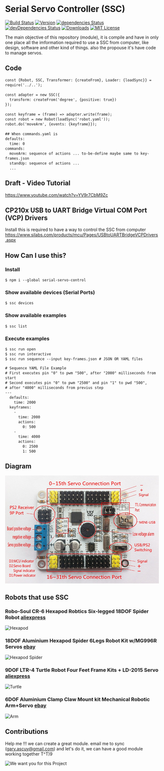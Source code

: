 # Serial Servo Controller (SSC)
[![Build Status](https://travis-ci.org/Gary-Ascuy/ssc.svg?branch=master)](https://travis-ci.org/Gary-Ascuy/ssc)
[![Version](https://img.shields.io/npm/v/serial-servo-control.svg)](http://npm.im/serial-servo-control)
[![dependencies Status](https://david-dm.org/Gary-Ascuy/ssc/status.svg)](https://david-dm.org/Gary-Ascuy/ssc)
[![devDependencies Status](https://david-dm.org/Gary-Ascuy/ssc/dev-status.svg)](https://david-dm.org/Gary-Ascuy/ssc?type=dev)
[![Downloads](https://img.shields.io/npm/dm/serial-servo-control.svg)](http://npm-stat.com/charts.html?package=serial-servo-control)
[![MIT License](https://img.shields.io/npm/l/serial-servo-control.svg)](http://opensource.org/licenses/MIT)

The main objective of this repository (module), it is compile and have in only one place all the imformation required to use a SSC from computer, like design, software and other kind of things. also the propouse it's have code to manage servos.

## Code
```
const {Robot, SSC, Transformer: {createFrom}, Loader: {loadSync}} = require('../..');

const adapter = new SSC({
  transform: createFrom('degree', {positive: true})
});

const keyframe = (frame) => adapter.write(frame);
const robot = new Robot(loadSync('robot.yaml'));
robot.do('moveArm', {events: {keyframe}});

## When commands.yaml is
defaults:
  time: 0
commands:
  moveArm: sequence of actions ... to-be-define maybe same to key-frames.json
  standUp: sequence of actions ...
  ...
```
## Draft - Video Tutorial

https://www.youtube.com/watch?v=YV9r7CbM9Zc

## CP210x USB to UART Bridge Virtual COM Port (VCP) Drivers
Install this is required to have a way to control the SSC from computer
https://www.silabs.com/products/mcu/Pages/USBtoUARTBridgeVCPDrivers.aspx

## How Can I use this?

### Install
```
$ npm i --global serial-servo-control
```

### Show available devices (Serial Ports)
```
$ ssc devices
```

### Show available examples
```
$ ssc list
```

### Execute examples
```
$ ssc run open
$ ssc run interactive
$ ssc run sequence --input key-frames.json # JSON OR YAML files
```

```
# Sequence YAML File Example
# First executes pin "0" to pwm "500", after "2000" milliseconds from start
# Second executes pin "0" to pwm "2500" and pin "1" to pwd "500",
# after "4000" milliseconds from previus step
---
  defaults:
    time: 2000
  keyframes:
    -
      time: 2000
      actions:
        0: 500
    -
      time: 4000
      actions:
        0: 2500
        1: 500
```

## Diagram
![Serial Servo Controller](https://raw.githubusercontent.com/Gary-Ascuy/ssc/master/assets/ssc-components.png)

## Robots that use SSC

### Robo-Soul CR-6 Hexapod Robtics Six-legged 18DOF Spider Robot [aliexpress](http://es.aliexpress.com/item/Robo-Soul-CR-6-Hexapod-Robtics-Six-legged-18DOF-Spider-Robot-Kit-w-32CH-Controller-Digital/32244938744.html?spm=2114.10010108.1000013.8.4EXno8&scm=1007.13339.33133.0&pvid=cc30f5d0-fdc2-49d0-a313-199c5ceddaba&tpp=0)

![Hexapod](http://g03.a.alicdn.com/kf/HTB1xkDEHVXXXXaYXpXXq6xXFXXXY/Robo-Soul-CR-6-Hexapod-Robtics-Six-legged-18DOF-Spider-Robot-Kit-w-32CH-Controller-Digital.jpg)

### 18DOF Aluminium Hexapod Spider 6Legs Robot Kit w/MG996R Servos [ebay](http://www.ebay.com/itm/18DOF-Aluminium-Hexapod-Spider-6Legs-Robot-Kit-w-MG996R-Servos-32CH-Controller-/281584338794?hash=item418fbc076a:g:c~4AAOSwstxU6-tK)

![Hexapod Spider](http://i.ebayimg.com/images/g/c~4AAOSwstxU6-tK/s-l500.jpg)

### 9DOF LTR-4 Turtle Robot Four Feet Frame Kits + LD-2015 Servo [aliexpress](http://es.aliexpress.com/item/9DOF-LTR-4-Turtle-Robot-Four-Feet-Frame-Kits-LD-2015-Servo-32Bits-Control-Board-PS2/32375525968.html?spm=2114.01010208.3.145.KMCkNQ&ws_ab_test=searchweb201556_0,searchweb201602_2_10049_10017_405_404_407_406_10040,searchweb201603_8&btsid=3a725e80-9459-47a3-bf68-b48af010b022)

![Turtle](http://g03.a.alicdn.com/kf/HTB1AurPLFXXXXcBXXXXq6xXFXXXF/9DOF-LTR-4-Turtle-Robot-Four-Feet-Frame-Kits-LD-2015-Servo-32Bits-Control-Board-PS.jpg)

### 6DOF Aluminium Clamp Claw Mount kit Mechanical Robotic Arm+Servo [ebay](http://www.ebay.com/itm/6DOF-Aluminium-Clamp-Claw-Mount-kit-Mechanical-Robotic-Arm-Servo-32CH-Controller/251888871234?_trksid=p2047675.c100623.m-1&_trkparms=aid%3D222007%26algo%3DSIC.MBE%26ao%3D1%26asc%3D20160323102634%26meid%3D3515c5b5131f473ab44b54d04418212a%26pid%3D100623%26rk%3D3%26rkt%3D6%26sd%3D281584338794)

![Arm](http://i.ebayimg.com/images/g/lPsAAOSw5ZBWGIax/s-l300.jpg)

## Contributions
Help me !!! we can create a great module. email me to sync (gary.ascuy@gmail.com) and let's do it, we can have a good module working together T^T)9

![We want you for this Project](https://cdn.meme.am/instances/400x/64337504.jpg)
